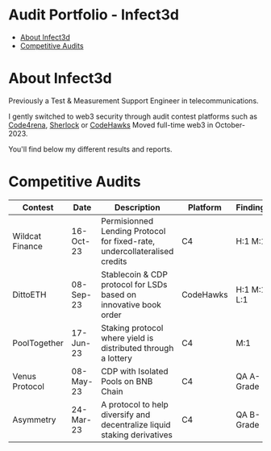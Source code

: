 # Audit Portfolio - Infect3d
- [About Infect3d](#about-Infect3d)
- [Competitive Audits](#competitive-audits)

# About Infect3d
Previously a Test & Measurement Support Engineer in telecommunications.

I gently switched to web3 security through audit contest platforms such as [Code4rena](https://code4rena.com/), [Sherlock](https://www.sherlock.xyz/) or [CodeHawks](https://www.codehawks.com/)
Moved full-time web3 in October-2023.

You'll find below my different results and reports.

# Competitive Audits
| Contest				| Date		| Description 																| Platform  | Findings			| Mention						| Report														|
| --------------------- | --------- |--------------------------------------------------------------------------	| --------- | -----------------	| ---------------------------	| ------------------------------------------------------------- |
| Wildcat Finance		| 16-Oct-23	| Permisionned Lending Protocol for fixed-rate, undercollateralised credits	| C4		| H:1 M:1			| 								| [Link](https://github.com/InfectedIsm/Reports-Portfolio/blob/main/Competitive%20Audits/1%20-%20Wildcat%20Finance.md)       |
| DittoETH				| 08-Sep-23	| Stablecoin & CDP protocol for LSDs based on innovative book order			| CodeHawks	| H:1 M:1 L:1		| 1 H selected for report		| [Link](https://github.com/InfectedIsm/Reports-Portfolio/blob/main/Competitive%20Audits/2%20-%20DittoETH.md)       |
| PoolTogether			| 17-Jun-23	| Staking protocol where yield is distributed through a lottery				| C4		| M:1				| 1 M Selected for report		| [Link](https://github.com/InfectedIsm/Reports-Portfolio/blob/main/Competitive%20Audits/3%20-%20Pool%20Together.md)       |
| Venus Protocol		| 08-May-23	| CDP with Isolated Pools on BNB Chain										| C4		| QA A-Grade		|								| [Link](https://github.com/InfectedIsm/Reports-Portfolio/blob/main/Competitive%20Audits/4%20-%20Venus%20Protocol.md)       |
| Asymmetry				| 24-Mar-23	| A protocol to help diversify and decentralize liquid staking derivatives	| C4		| QA B-Grade		|								| [Link](https://github.com/InfectedIsm/Reports-Portfolio/blob/main/Competitive%20Audits/5%20-%20Assymetry.md)       |

